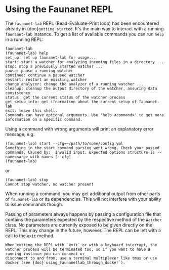 # Using the Faunanet REPL
The `faunanet-lab` REPL (Read-Evaluate-Print loop) has been encountered already in {doc}`getting_started`. It's the main way to interact with a running `faunanet-lab` instance.
To get a list of available commands you can run `help` in a running REPL: 
```text 
faunanet-lab
(faunanet-lab) help 
set_up: set up faunanet-lab for usage...
start: start a watcher for analyzing incoming files in a directory ...
stop: stop a previously started watcher ...
pause: pause a running watcher
continue: continue a paused watcher
restart: restart an existing watcher
change_analyzer: change the analyzer of a running watcher ...
cleanup: cleanup the output directory of the watcher, assuring data consistency
status: get the current status of the watcher process
get_setup_info: get ifnormation about the current setup of faunanet-lab
exit: leave this shell.
Commands can have optional arguments. Use 'help <command>' to get more information on a specific command.
```

Using a command with wrong arguments will print an explanatory error message, e.g. 
```text
(faunanet-lab) start --cfg=~/path/to/some/config.yml 
Something in the start command parsing went wrong. Check your passed commands. Caused by:  Invalid input. Expected options structure is --name=<arg> with names [--cfg]
(faunanet-lab)
```
or 
```text
(faunanet-lab) stop
Cannot stop watcher, no watcher present
``` 
When running a command, you may get additional output from other parts of `faunanet-lab` or its dependencies. This will not interfere with your ability to issue commands though. 

Passing of parameters always happens by passing a configuration file that contains the parameters expected by the respective method of the `Watcher` class. No parameters are 
currently exposed to be given directly on the REPL. This may change in the future, however.
The REPL can be left with a call to the `exit` method.

```{important}
When exiting the REPL with `exit` or with a keyboard interrupt, the watcher process will be terminated too, so if you want to have a running instance you can connect or 
disconnect to and from, use a terminal multiplexer like tmux or use docker (see {doc}`using_faunanetlab_through_docker`).
```

